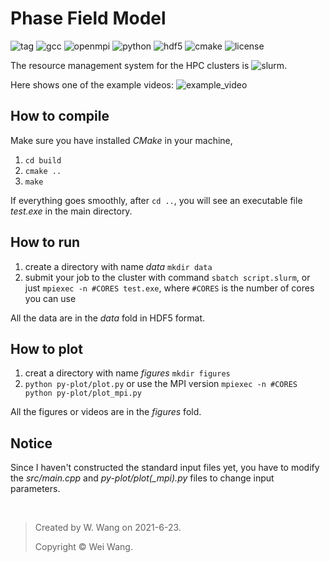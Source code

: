 # Phase Field Model


![tag](https://img.shields.io/badge/Version-v0.1-green.svg) ![gcc](https://img.shields.io/badge/GCC-9.3.0-lightgrey.svg) 
![openmpi](https://img.shields.io/badge/OpenMPI-3.1.6-red.svg) 
![python](https://img.shields.io/badge/Python-3.8.6-brightgreen.svg) ![hdf5](https://img.shields.io/badge/HDF5-1.10.7-ff69b4.svg) 
![cmake](https://img.shields.io/badge/CMake-3.18.4-eacd76.svg) ![license](https://img.shields.io/badge/License-MIT-bddd22.svg)

The resource management system for the HPC clusters is
![slurm](https://img.shields.io/badge/SLURM-19.05.7-44cef6.svg).

Here shows one of the example videos:
![example_video](videos/test.gif)

## How to compile
Make sure you have installed *CMake* in your machine,
1. `cd build`
2. `cmake ..`
3. `make`

If everything goes smoothly, after `cd ..`, you will see an executable file *test.exe* in the main directory.

## How to run
1. create a directory with name *data* `mkdir data`
2. submit your job to the cluster with command `sbatch script.slurm`, or just `mpiexec -n #CORES test.exe`, where `#CORES` is the number of cores you can use

All the data are in the *data* fold in HDF5 format.

## How to plot
1. creat a directory with name *figures* `mkdir figures`
2. `python py-plot/plot.py` or use the MPI version `mpiexec -n #CORES python py-plot/plot_mpi.py`

All the figures or videos are in the *figures* fold.

## Notice
Since I haven't constructed the standard input files yet, you have to modify the *src/main.cpp* and *py-plot/plot(_mpi).py* files to change input parameters.

<br />

>	Created by W. Wang on 2021-6-23.
>
>	Copyright © Wei Wang.
